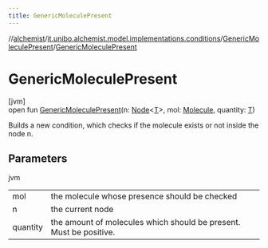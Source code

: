 ```yaml
---
title: GenericMoleculePresent
---
```

//[alchemist](../../../index.html)/[it.unibo.alchemist.model.implementations.conditions](../index.html)/[GenericMoleculePresent](index.html)/[GenericMoleculePresent](-generic-molecule-present.html)



# GenericMoleculePresent



[jvm]\
open fun [GenericMoleculePresent](-generic-molecule-present.html)(n: [Node](../../it.unibo.alchemist.model.interfaces/-node/index.html)<[T](index.html)>, mol: [Molecule](../../it.unibo.alchemist.model.interfaces/-molecule/index.html), quantity: [T](index.html))



Builds a new condition, which checks if the molecule exists or not inside the node n.



## Parameters


jvm

| | |
|---|---|
| mol | the molecule whose presence should be checked |
| n | the current node |
| quantity | the amount of molecules which should be present. Must be positive. |




